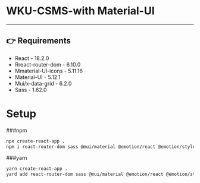 # WKU-CSMS-with Material-UI

---

## 👉 Requirements

- React - 18.2.0
- Rreact-router-dom - 6.10.0
- Mmaterial-UI-icons - 5.11.16
- Material-UI - 5.12.1
- Mui/x-data-grid - 6.2.0
- Sass - 1.62.0
   

# Setup
###npm

```sh
npx create-react-app .
npm i react-router-dom sass @mui/material @emotion/react @emotion/styled @mui/icons-material @mui/x-data-grid
```

###yarn

```sh
yarn create-react-app .
yard add react-router-dom sass @mui/material @emotion/react @emotion/styled @mui/icons-material @mui/x-data-grid
```
